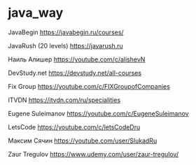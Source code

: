 # java_way

JavaBegin
https://javabegin.ru/courses/


JavaRush (20 levels)
https://javarush.ru


Наиль Алишер
https://youtube.com/c/alishevN


DevStudy.net
https://devstudy.net/all-courses


Fix Group
https://youtube.com/c/FIXGroupofCompanies


ITVDN
https://itvdn.com/ru/specialities


Eugene Suleimanov
https://youtube.com/c/EugeneSuleimanov


LetsCode
https://youtube.com/c/letsCodeDru


Максим Сячин 
https://youtube.com/user/SlukadRu

Zaur Tregulov
https://www.udemy.com/user/zaur-tregulov/
